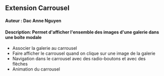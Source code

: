 ## Extension Carrousel
#### Auteur : Dac Anne Nguyen
#### Description: Permet d'afficher l'ensemble des images d'une galerie dans une boîte modale 
- Associer la galerie au carrousel
- Faire afficher le carrousel quand on clique sur une image de la galerie
- Navigation dans le carrousel avec des radio-boutons et avec des flèches
- Animation du carrousel 